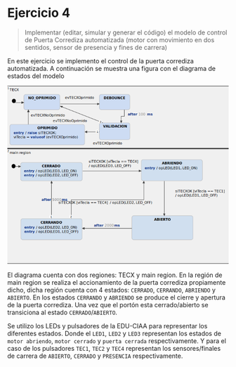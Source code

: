 # Ejercicio 4

> Implementar (editar, simular y generar el código) el modelo de control de Puerta Corrediza automatizada (motor con movimiento en dos sentidos, sensor de presencia y fines de carrera)

En este ejercicio se implemento el control de la puerta corrediza automatizada. A continuación se muestra una figura con el diagrama de estados del modelo

![Image](Puerta_Corrediza.png)

El diagrama cuenta con dos regiones: TECX y main region. En la región de main region se realiza el accionamiento de la puerta corrediza propiamente dicho, dicha región cuenta con 4 estados: ```CERRADO```, ```CERRANDO```, ```ABRIENDO``` y ```ABIERTO```. En los estados  ```CERRANDO``` y ```ABRIENDO``` se produce el cierre y apertura de la puerta corrediza.
Una vez que el portón esta cerrado/abierto se transiciona al estado ```CERRADO```/```ABIERTO```.

Se utilizo los LEDs y pulsadores de la EDU-CIAA para representar los diferentes estados. Donde el ```LED1```, ```LED2``` y ```LED3``` representan los estados de ```motor abriendo```, ```motor cerrado``` y ```puerta cerrada``` respectivamente. Y para el caso de los pulsadores ```TEC1```, ```TEC2``` y ```TEC4``` representan los sensores/finales de carrera de  ```ABIERTO```, ```CERRADO``` y ```PRESENCIA``` respectivamente.
